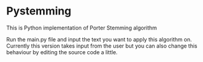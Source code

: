 Pystemming
==========

This is Python implementation of Porter Stemming algorithm

Run the main.py file and input the text you want to apply this algorithm on. Currently this version takes input from the user but you can also change this behaviour by editing the source code a little.
